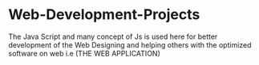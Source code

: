 # Web-Development-Projects
The Java Script and many concept of Js is used here for better development of the Web Designing and helping others with the optimized software on web i.e (THE WEB APPLICATION)
